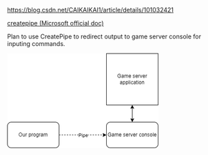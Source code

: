 https://blog.csdn.net/CAIKAIKAI1/article/details/101032421

[createpipe (Microsoft official doc)](https://learn.microsoft.com/en-us/windows/win32/api/namedpipeapi/nf-namedpipeapi-createpipe)

Plan to use CreatePipe to redirect output to game server console for inputing commands.

![Alt text](./img.drawio.png)